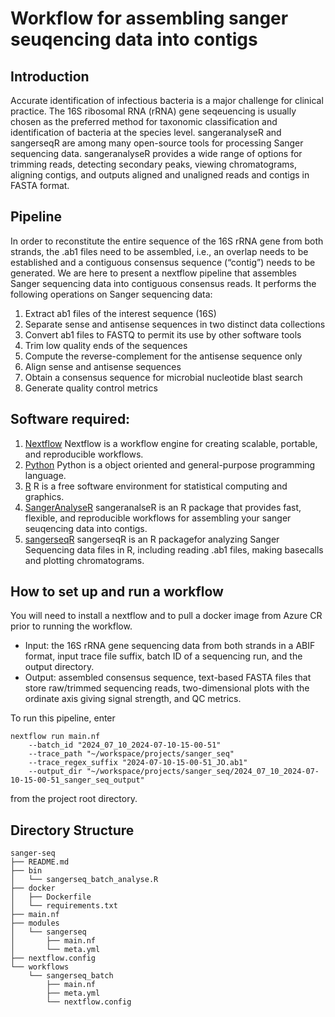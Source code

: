 # Workflow for assembling sanger seuqencing data into contigs

## Introduction
Accurate identification of infectious bacteria is a major challenge for clinical practice. The 16S ribosomal RNA (rRNA) gene seqeuencing is usually chosen as the preferred method for taxonomic classification and identification of bacteria at the species level. sangeranalyseR and sangerseqR are among many open-source tools for processing Sanger sequencing data.
sangeranalyseR provides a wide range of options for trimming reads, detecting secondary peaks, viewing chromatograms, aligning contigs, and outputs aligned and unaligned reads and contigs in FASTA format.

## Pipeline
In order to reconstitute the entire sequence of the 16S rRNA gene from both strands, the .ab1 files need to be assembled, i.e.,
an overlap needs to be established and a contiguous consensus sequence (“contig”) needs to be generated. We are here to present a nextflow pipeline that assembles Sanger sequencing data into contiguous consensus reads. It performs the following operations on Sanger sequencing data:

1. Extract ab1 files of the interest sequence (16S)
2. Separate sense and antisense sequences in two distinct data collections
3. Convert ab1 files to FASTQ to permit its use by other software tools
4. Trim low quality ends of the sequences
5. Compute the reverse-complement for the antisense sequence only
6. Align sense and antisense sequences
7. Obtain a consensus sequence for microbial nucleotide blast search
8. Generate quality control metrics

## Software required:
1. [Nextflow](https://www.nextflow.io/docs/latest/)
Nextflow is a workflow engine for creating scalable, portable, and reproducible workflows.
2. [Python](https://www.python.org/)
Python is a object oriented and general-purpose programming language.
3. [R](https://www.r-project.org/)
R is a free software environment for statistical computing and graphics.
4. [SangerAnalyseR](https://sangeranalyser.readthedocs.io/en/latest/content/quickstart.html)
sangeranalseR is an R package that provides fast, flexible, and reproducible workflows for assembling your sanger seuqencing data into contigs.
5. [sangerseqR](https://github.com/jonathonthill/sangerseqR)
sangerseqR is an R packagefor analyzing Sanger Sequencing data files in R, including reading .ab1 files, making basecalls and plotting chromatograms.

## How to set up and run a workflow
You will need to install a nextflow and to pull a docker image from Azure CR prior to running the workflow.
- Input: the 16S rRNA gene sequencing data from both strands in a ABIF format, input trace file suffix, batch ID of a sequencing run, and the output directory.
- Output: assembled consensus sequence, text-based FASTA files that store raw/trimmed sequencing reads, two-dimensional plots with the ordinate axis giving signal strength, and QC metrics.

To run this pipeline, enter
```
nextflow run main.nf
    --batch_id "2024_07_10_2024-07-10-15-00-51"
    --trace_path "~/workspace/projects/sanger_seq"
    --trace_regex_suffix "2024-07-10-15-00-51_JO.ab1"
    --output_dir "~/workspace/projects/sanger_seq/2024_07_10_2024-07-10-15-00-51_sanger_seq_output"
```
from the project root directory.
## Directory Structure
```
sanger-seq
├── README.md
├── bin
│   └── sangerseq_batch_analyse.R
├── docker
│   ├── Dockerfile
│   └── requirements.txt
├── main.nf
├── modules
│   └── sangerseq
│       ├── main.nf
│       └── meta.yml
├── nextflow.config
└── workflows
    └── sangerseq_batch
        ├── main.nf
        ├── meta.yml
        └── nextflow.config
```